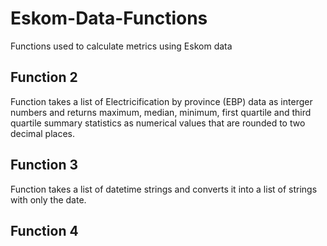 # Eskom-Data-Functions
 Functions used to calculate metrics using Eskom data
 
## Function 2
 Function takes a list of Electricification by province (EBP) data as interger numbers and returns maximum, median, minimum, first quartile and third quartile summary statistics as numerical values that are rounded to two decimal places.
## Function 3
 Function takes a list of datetime strings and converts
 it into a list of strings with only the date.

## Function 4
